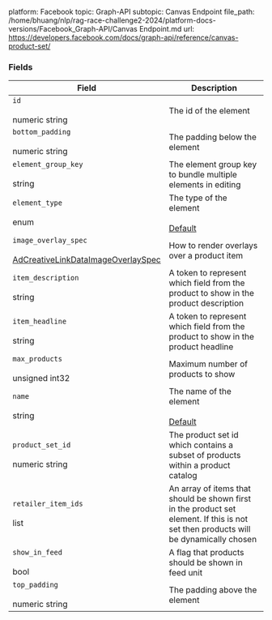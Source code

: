 platform: Facebook
topic: Graph-API
subtopic: Canvas Endpoint
file_path: /home/bhuang/nlp/rag-race-challenge2-2024/platform-docs-versions/Facebook_Graph-API/Canvas Endpoint.md
url: https://developers.facebook.com/docs/graph-api/reference/canvas-product-set/


### Fields

| Field | Description |
| --- | --- |
| `id`<br><br>numeric string | The id of the element |
| `bottom_padding`<br><br>numeric string | The padding below the element |
| `element_group_key`<br><br>string | The element group key to bundle multiple elements in editing |
| `element_type`<br><br>enum | The type of the element<br><br>[Default](https://developers.facebook.com/docs/graph-api/using-graph-api/#fields) |
| `image_overlay_spec`[](#)<br><br>[AdCreativeLinkDataImageOverlaySpec](https://developers.facebook.com/docs/marketing-api/reference/ad-creative-link-data-image-overlay-spec/) | How to render overlays over a product item |
| `item_description`<br><br>string | A token to represent which field from the product to show in the product description |
| `item_headline`<br><br>string | A token to represent which field from the product to show in the product headline |
| `max_products`<br><br>unsigned int32 | Maximum number of products to show |
| `name`<br><br>string | The name of the element<br><br>[Default](https://developers.facebook.com/docs/graph-api/using-graph-api/#fields) |
| `product_set_id`<br><br>numeric string | The product set id which contains a subset of products within a product catalog |
| `retailer_item_ids`<br><br>list<string> | An array of items that should be shown first in the product set element. If this is not set then products will be dynamically chosen |
| `show_in_feed`<br><br>bool | A flag that products should be shown in feed unit |
| `top_padding`<br><br>numeric string | The padding above the element |